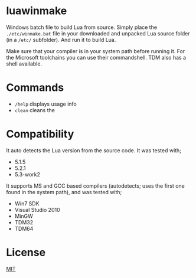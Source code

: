 luawinmake
==========

Windows batch file to build Lua from source. Simply place the `./etc/winmake.bat` file 
in your downloaded and unpacked Lua source folder (in a `/etc/` subfolder). And run it to build Lua.

Make sure that your compiler is in your system path before running it. For the Microsoft toolchains
you can use their commandshell. TDM also has a shell available.

Commands
========

- `/help` displays usage info
- `clean` cleans the 


Compatibility
=============

It auto detects the Lua version from the source code. It was tested with;

- 5.1.5
- 5.2.1
- 5.3-work2

It supports MS and GCC based compilers (autodetects; uses the first one found in the system path), and was tested with;

 - Win7 SDK
 - Visual Studio 2010
 - MinGW
 - TDM32
 - TDM64

License
=======
[MIT](http://opensource.org/licenses/MIT)
